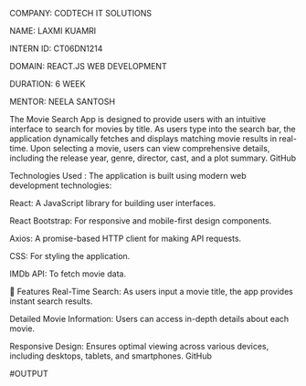 COMPANY: CODTECH IT SOLUTIONS

NAME: LAXMI KUAMRI

INTERN ID: CT06DN1214

DOMAIN: REACT.JS WEB DEVELOPMENT

DURATION: 6 WEEK

MENTOR: NEELA SANTOSH

The Movie Search App is designed to provide users with an intuitive interface to search for movies by title. As users type into the search bar, the application dynamically fetches and displays matching movie results in real-time. Upon selecting a movie, users can view comprehensive details, including the release year, genre, director, cast, and a plot summary. GitHub

Technologies Used : The application is built using modern web development technologies:

React: A JavaScript library for building user interfaces.

React Bootstrap: For responsive and mobile-first design components.

Axios: A promise-based HTTP client for making API requests.

CSS: For styling the application.

IMDb API: To fetch movie data.

🚀 Features Real-Time Search: As users input a movie title, the app provides instant search results.

Detailed Movie Information: Users can access in-depth details about each movie.

Responsive Design: Ensures optimal viewing across various devices, including desktops, tablets, and smartphones. GitHub

#OUTPUT
